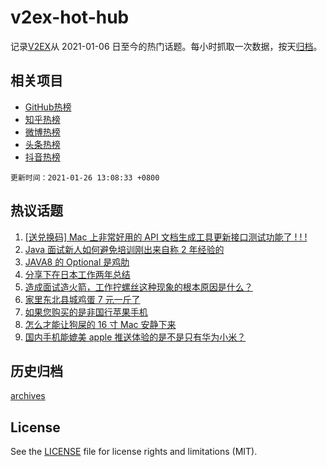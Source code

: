 # v2ex-hot-hub

 记录[V2EX](https://www.v2ex.com/)从 2021-01-06 日至今的热门话题。每小时抓取一次数据，按天[归档](archives)。
 
 ## 相关项目

- [GitHub热榜](https://github.com/lonnyzhang423/github-hot-hub)
- [知乎热榜](https://github.com/lonnyzhang423/zhihu-hot-hub)
- [微博热榜](https://github.com/lonnyzhang423/weibo-hot-hub)
- [头条热榜](https://github.com/lonnyzhang423/toutiao-hot-hub)
- [抖音热榜](https://github.com/lonnyzhang423/douyin-hot-hub)


 `更新时间：2021-01-26 13:08:33 +0800`

## 热议话题

1. [[送兑换码] Mac 上非常好用的 API 文档生成工具更新接口测试功能了 ! ! !](https://www.v2ex.com/t/748203)
1. [Java 面试新人如何避免培训刚出来自称 2 年经验的](https://www.v2ex.com/t/748164)
1. [JAVA8 的 Optional 是鸡肋](https://www.v2ex.com/t/748167)
1. [分享下在日本工作两年总结](https://www.v2ex.com/t/748274)
1. [造成面试造火箭，工作拧螺丝这种现象的根本原因是什么？](https://www.v2ex.com/t/748372)
1. [家里东北县城鸡蛋 7 元一斤了](https://www.v2ex.com/t/748155)
1. [如果您购买的是非国行苹果手机](https://www.v2ex.com/t/748129)
1. [怎么才能让狗屎的 16 寸 Mac 安静下来](https://www.v2ex.com/t/748330)
1. [国内手机能媲美 apple 推送体验的是不是只有华为小米？](https://www.v2ex.com/t/748292)

## 历史归档

[archives](archives)

## License

See the [LICENSE](LICENSE) file for license rights and limitations (MIT).
